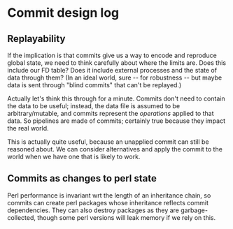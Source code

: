 # Commit design log
## Replayability
If the implication is that commits give us a way to encode and reproduce global
state, we need to think carefully about where the limits are. Does this include
our FD table? Does it include external processes and the state of data through
them? (In an ideal world, sure -- for robustness -- but maybe data is sent
through "blind commits" that can't be replayed.)

Actually let's think this through for a minute. Commits don't need to contain
the data to be useful; instead, the data file is assumed to be
arbitrary/mutable, and commits represent the _operations_ applied to that data.
So pipelines are made of commits; certainly true because they impact the real
world.

This is actually quite useful, because an unapplied commit can still be
reasoned about. We can consider alternatives and apply the commit to the world
when we have one that is likely to work.

## Commits as changes to perl state
Perl performance is invariant wrt the length of an inheritance chain, so
commits can create perl packages whose inheritance reflects commit
dependencies. They can also destroy packages as they are garbage-collected,
though some perl versions will leak memory if we rely on this.
